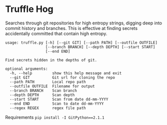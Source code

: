 # Truffle Hog
Searches through git repositories for high entropy strings, digging deep into commit history and branches. This is effective at finding secrets accidentally committed that contain high entropy.

```
usage: truffle.py [-h] [--git GIT] [--path PATH] [--outfile OUTFILE]
                  [--branch BRANCH] [--depth DEPTH] [--start START]
                  [--end END]

Find secrets hidden in the depths of git.

optional arguments:
  -h, --help         show this help message and exit
  --git GIT          Git url for cloning the repo
  --path PATH        Local repo path
  --outfile OUTFILE  Filename for output
  --branch BRANCH    Scan branch
  --depth DEPTH      Scan depth
  --start START      Scan from date dd-mm-YYYY
  --end END          Scan to date dd-mm-YYYY
  --regex REGEX      regex file path
```
Requirements
 `pip install -I GitPython==2.1.1`
